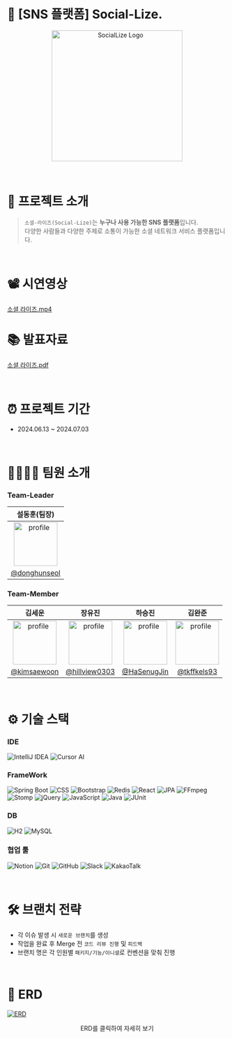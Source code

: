 # 📱 [SNS 플랫폼] Social-Lize.

<p align="center">
  <img src="https://github.com/donghunseol/social-lize/blob/dev/src/main/resources/static/images/logo.png?raw=true" alt="SocialLize Logo" width="300px">
</p>

<br>

# 📖 프로젝트 소개

> `소셜-라이즈(Social-Lize)`는 **누구나 사용 가능한 SNS 플랫폼**입니다.</br>
> 다양한 사람들과 다양한 주제로 소통이 가능한 소셜 네트워크 서비스 플랫폼입니다.</br>

<br>

# 📽️ 시연영상

[소셜 라이즈.mp4](https://drive.google.com/file/d/1zCRPAyvdfZgN06_b1n6yQI-ZXLZWSDAZ/view?usp=drivesdk)

# 📚 발표자료

[소셜 라이즈.pdf](https://drive.google.com/file/d/1zB_QkEm4FdnL-PTcJBaCADzZmVoZWAXX/view?usp=drivesdk)

<br>

# ⏰ 프로젝트 기간

- 2024.06.13 ~ 2024.07.03

<br>

# 👨‍👩‍👧‍👧 팀원 소개

### Team-Leader

|                                                        설동훈(팀장)                                                        |
|:---------------------------------------------------------------------------------------------------------------------:|
| <img src="https://ca.slack-edge.com/T06B351QHF0-U06JXGQ1DAN-c05d9be15921-512" alt="profile" width="100" height="100"> | 
|                                    [@donghunseol](https://github.com/donghunseol)                                     |

### Team-Member

|                                                   김세운                                                    |                                                   장유진                                                    |                                                   하승진                                                   |                                                   김완준                                                    |
|:--------------------------------------------------------------------------------------------------------:|:--------------------------------------------------------------------------------------------------------:| :-------------------------------------------------------------------------------------------------------:|:--------------------------------------------------------------------------------------------------------:| 
| <img src="https://avatars.githubusercontent.com/u/897777?v=4" alt="profile" width="100" height="100"> | <img src="https://avatars.githubusercontent.com/u/161176345?v=4" alt="profile" width="100" height="100"> |  <img src="https://avatars.githubusercontent.com/u/126733434?v=4" alt="profile" width="100" height="100"> | <img src="https://avatars.githubusercontent.com/u/81667935?v=4" alt="profile" width="100" height="100"> | 
|                                    [@kimsaewoon](https://github.com/kimsaewoon)                                    |                              [@hillview0303](https://github.com/hillview0303)                              |                              [@HaSenugJin](https://github.com/HaSenugJin)                               |                               [@tkffkels93](https://github.com/tkffkels93)                               |

<br>

# ⚙️ 기술 스택

### IDE

![IntelliJ IDEA](https://img.shields.io/badge/-IntelliJ%20IDEA-blue?logo=intellij-idea&logoColor=white)
![Cursor AI](https://img.shields.io/badge/-Cursor%20AI-black?logo=coursera&logoColor=white)

### FrameWork

![Spring Boot](https://img.shields.io/badge/-Spring%20Boot-brightgreen?logo=spring&logoColor=white)
![CSS](https://img.shields.io/badge/-CSS3-blue?logo=css3&logoColor=white)
![Bootstrap](https://img.shields.io/badge/BootStrap-%238511FA.svg?style=flat&logo=bootstrap&logoColor=white)
![Redis](https://img.shields.io/badge/Redis-black?logo=redis&logoColor=white)
![React](https://img.shields.io/badge/React-blue?logo=react&logoColor=white)
![JPA](https://img.shields.io/badge/JPA-red?logo=spring&logoColor=white)
![FFmpeg](https://img.shields.io/badge/FFmpeg-green?logo=ffmpeg&logoColor=white)
![Stomp](https://img.shields.io/badge/Stomp-purple?logo=stripe&logoColor=white)
![jQuery](https://img.shields.io/badge/jQuery-blue?logo=jquery&logoColor=white)
![JavaScript](https://img.shields.io/badge/JavaScript-%23323330.svg?style=flat&logo=javascript&logoColor=white)
![Java](https://img.shields.io/badge/Java-%23ED8B00.svg?style=flat&logo=openjdk&logoColor=white)
![JUnit](https://img.shields.io/badge/JUnit-green?logo=junit5&logoColor=white)

### DB

![H2](https://img.shields.io/badge/-H2-orange?logo=amazondocumentdb&logoColor=white)
![MySQL](https://img.shields.io/badge/MySQL-black?&logo=mysql&logoColor=white)

### 협업 툴

![Notion](https://img.shields.io/badge/-Notion-black?logo=notion&logoColor=white)
![Git](https://img.shields.io/badge/-Git-red?logo=git&logoColor=white)
![GitHub](https://img.shields.io/badge/-GitHub-black?logo=github&logoColor=white)
![Slack](https://img.shields.io/badge/-Slack-purple?logo=slack&logoColor=white)
![KakaoTalk](https://img.shields.io/badge/kakaotalk-ffcd00.svg?style=flat&logo=kakaotalk&logoColor=000000)

<br>

# 🛠️ 브랜치 전략

- 각 이슈 발생 시 `새로운 브랜치`를 생성
- 작업을 완료 후 Merge 전 `코드 리뷰 진행` 및 `피드백`
- 브랜치 명은 각 인원별 `패키지/기능/이니셜`로 컨벤션을 맞춰 진행

<br>

# 🔐 ERD

[![ERD](https://github.com/donghunseol/social-lize/blob/dev/src/main/resources/static/images/erd-image.png)](https://www.erdcloud.com/d/mHmatRSTWosroBzRR)

<p align="center">
  ERD를 클릭하여 자세히 보기
</p>


<br>

